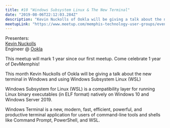 ```yaml
---
title: #10 "Windows Subsystem Linux & The New Terminal"
date: "2019-08-06T22:12:03.284Z"
description: "Kevin Nuckolls of Ookla will be giving a talk about the new terminal in Windows and using Windows Subsystem Linux (WSL)"
meetupLink: "https://www.meetup.com/memphis-technology-user-groups/events/hxxpfqyzlbjb/"
---
```


Presenters:  
[Kevin Nuckolls](https://twitter.com/knuckolls)  
Engineer @ [Ookla](https://www.speedtest.net/)

This meetup will mark 1 year since our first meetup. Come celebrate 1 year of DevMemphis!

This month Kevin Nuckolls of Ookla will be giving a talk about the new terminal in Windows and using Windows Subsystem Linux (WSL)

Windows Subsystem for Linux (WSL) is a compatibility layer for running Linux binary executables (in ELF format) natively on Windows 10 and Windows Server 2019.

Windows Terminal is a new, modern, fast, efficient, powerful, and productive terminal application for users of command-line tools and shells like Command Prompt, PowerShell, and WSL.
